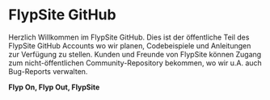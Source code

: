 # FlypSite GitHub

Herzlich Willkommen im FlypSite GitHub. Dies ist der öffentliche Teil des FlypSite GitHub Accounts wo wir planen, Codebeispiele und Anleitungen zur Verfügung zu stellen. Kunden und Freunde von FlypSite können Zugang zum nicht-öffentlichen Community-Repository bekommen, wo wir u.A. auch Bug-Reports verwalten.

**Flyp On, Flyp Out, FlypSite**
